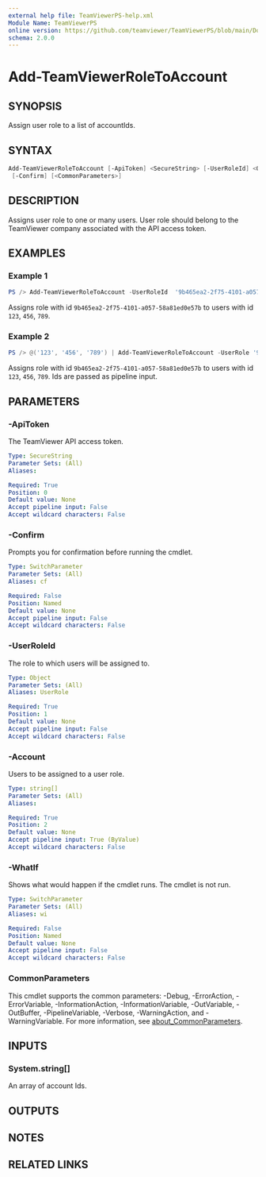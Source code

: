 ```yaml
---
external help file: TeamViewerPS-help.xml
Module Name: TeamViewerPS
online version: https://github.com/teamviewer/TeamViewerPS/blob/main/Docs/Help/Add-TeamViewerRoleToAccount.md
schema: 2.0.0
---
```


# Add-TeamViewerRoleToAccount

## SYNOPSIS

Assign user role to a list of accountIds.

## SYNTAX

```powershell
Add-TeamViewerRoleToAccount [-ApiToken] <SecureString> [-UserRoleId] <Object> [-Account] <string[]> [-WhatIf]
 [-Confirm] [<CommonParameters>]
```

## DESCRIPTION

Assigns user role to one or many users. User role should belong to the TeamViewer company associated with the API access token.

## EXAMPLES

### Example 1

```powershell
PS /> Add-TeamViewerRoleToAccount -UserRoleId  '9b465ea2-2f75-4101-a057-58a81ed0e57b' -Account @('123', '456', '789')
```

Assigns role with id `9b465ea2-2f75-4101-a057-58a81ed0e57b` to users with id `123`, `456`, `789`.

### Example 2

```powershell
PS /> @('123', '456', '789') | Add-TeamViewerRoleToAccount -UserRole '9b465ea2-2f75-4101-a057-58a81ed0e57b'
```

Assigns role with id `9b465ea2-2f75-4101-a057-58a81ed0e57b` to users with id `123`, `456`, `789`.
Ids are passed as pipeline input.

## PARAMETERS

### -ApiToken

The TeamViewer API access token.

```yaml
Type: SecureString
Parameter Sets: (All)
Aliases:

Required: True
Position: 0
Default value: None
Accept pipeline input: False
Accept wildcard characters: False
```

### -Confirm

Prompts you for confirmation before running the cmdlet.

```yaml
Type: SwitchParameter
Parameter Sets: (All)
Aliases: cf

Required: False
Position: Named
Default value: None
Accept pipeline input: False
Accept wildcard characters: False
```

### -UserRoleId

The role to which users will be assigned to.

```yaml
Type: Object
Parameter Sets: (All)
Aliases: UserRole

Required: True
Position: 1
Default value: None
Accept pipeline input: False
Accept wildcard characters: False
```

### -Account

Users to be assigned to a user role.

```yaml
Type: string[]
Parameter Sets: (All)
Aliases:

Required: True
Position: 2
Default value: None
Accept pipeline input: True (ByValue)
Accept wildcard characters: False
```

### -WhatIf

Shows what would happen if the cmdlet runs.
The cmdlet is not run.

```yaml
Type: SwitchParameter
Parameter Sets: (All)
Aliases: wi

Required: False
Position: Named
Default value: None
Accept pipeline input: False
Accept wildcard characters: False
```

### CommonParameters

This cmdlet supports the common parameters: -Debug, -ErrorAction, -ErrorVariable, -InformationAction, -InformationVariable, -OutVariable, -OutBuffer, -PipelineVariable, -Verbose, -WarningAction, and -WarningVariable. For more information, see [about_CommonParameters](http://go.microsoft.com/fwlink/?LinkID=113216).

## INPUTS

### System.string[]

An array of account Ids.

## OUTPUTS

## NOTES

## RELATED LINKS
